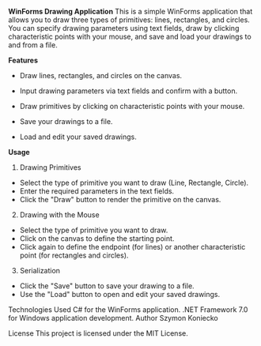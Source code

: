 **WinForms Drawing Application**
This is a simple WinForms application that allows you to draw three types of primitives: lines, rectangles, and circles. You can specify drawing parameters using text fields, draw by clicking characteristic points with your mouse, and save and load your drawings to and from a file.

**Features**
- Draw lines, rectangles, and circles on the canvas.

- Input drawing parameters via text fields and confirm with a button.

- Draw primitives by clicking on characteristic points with your mouse.

- Save your drawings to a file.

- Load and edit your saved drawings.

  
**Usage**
1. Drawing Primitives

- Select the type of primitive you want to draw (Line, Rectangle, Circle).
- Enter the required parameters in the text fields.
- Click the "Draw" button to render the primitive on the canvas.
2. Drawing with the Mouse

- Select the type of primitive you want to draw.
- Click on the canvas to define the starting point.
- Click again to define the endpoint (for lines) or another characteristic point (for rectangles and circles).

  
3. Serialization

- Click the "Save" button to save your drawing to a file.
- Use the "Load" button to open and edit your saved drawings.


Technologies Used
C# for the WinForms application.
.NET Framework 7.0 for Windows application development.
Author
Szymon Koniecko

License
This project is licensed under the MIT License.
